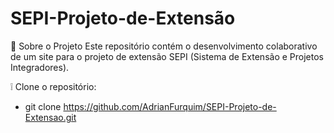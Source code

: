 # SEPI-Projeto-de-Extensão

🧩 Sobre o Projeto
Este repositório contém o desenvolvimento colaborativo de um site para o projeto de extensão SEPI (Sistema de Extensão e Projetos Integradores).

❕ Clone o repositório:
- git clone https://github.com/AdrianFurquim/SEPI-Projeto-de-Extensao.git

